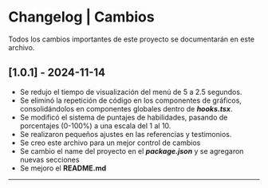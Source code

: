 # Changelog | Cambios

Todos los cambios importantes de este proyecto se documentarán en este archivo.

## [1.0.1] - 2024-11-14

- Se redujo el tiempo de visualización del menú de 5 a 2.5 segundos.
- Se eliminó la repetición de código en los componentes de gráficos, consolidándolos en componentes globales dentro de ***hooks.tsx***.
- Se modificó el sistema de puntajes de habilidades, pasando de porcentajes (0-100%) a una escala del 1 al 10.
- Se realizaron pequeños ajustes en las referencias y testimonios.
- Se creo este archivo para un mejor control de cambios
- Se cambio el name del proyecto en el ***package.json*** y se agregaron nuevas secciones
- Se mejoro el **README.md**

---
